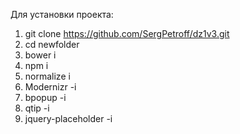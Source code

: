 Для установки проекта:

1. git clone https://github.com/SergPetroff/dz1v3.git
2. cd newfolder
3. bower i
4. npm i
5. normalize i
6. Modernizr -i
7. bpopup -i
8. qtip -i
9. jquery-placeholder -i
